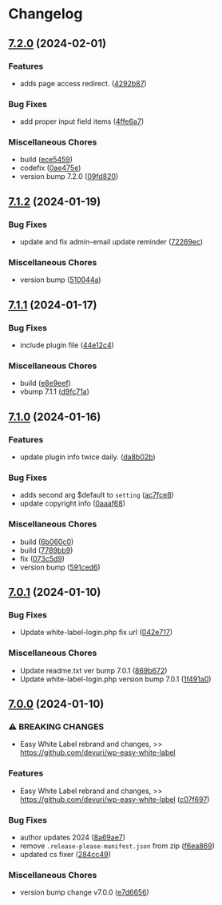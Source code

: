 # Changelog

## [7.2.0](https://github.com/devuri/wp-white-label-login/compare/7.1.2...7.2.0) (2024-02-01)


### Features

* adds page access redirect. ([4292b87](https://github.com/devuri/wp-white-label-login/commit/4292b87c6040f70fef4c0a387baf3cfb03b649a6))


### Bug Fixes

* add proper input field items ([4ffe6a7](https://github.com/devuri/wp-white-label-login/commit/4ffe6a7097bf198eb78b7ae21d67c5eb8519c3bd))


### Miscellaneous Chores

* build ([ece5459](https://github.com/devuri/wp-white-label-login/commit/ece5459dc0f5a18c0c5dd00691c4138fabcf423d))
* codefix ([0ae475e](https://github.com/devuri/wp-white-label-login/commit/0ae475ef4bf6654ef87d9fb88dbf9dd746cd110e))
* version bump 7.2.0 ([09fd820](https://github.com/devuri/wp-white-label-login/commit/09fd820d36bbda848e83bf60c197afcf26619e23))

## [7.1.2](https://github.com/devuri/wp-white-label-login/compare/7.1.1...7.1.2) (2024-01-19)


### Bug Fixes

* update and fix admin-email update reminder ([72269ec](https://github.com/devuri/wp-white-label-login/commit/72269ecd8608687c49a0469fb013b62941046141))


### Miscellaneous Chores

* version bump ([510044a](https://github.com/devuri/wp-white-label-login/commit/510044a408046415dcba28121ce8eaa2bb3f6773))

## [7.1.1](https://github.com/devuri/wp-white-label-login/compare/7.1.0...7.1.1) (2024-01-17)


### Bug Fixes

* include plugin file ([44e12c4](https://github.com/devuri/wp-white-label-login/commit/44e12c4800504f61efb36e36af6ef74988fdda25))


### Miscellaneous Chores

* build ([e8e9eef](https://github.com/devuri/wp-white-label-login/commit/e8e9eefa288e70d13e52bf12fc1f8e84d85d0a23))
* vbump 7.1.1 ([d9fc71a](https://github.com/devuri/wp-white-label-login/commit/d9fc71a5aa41c7c8a356bbebffa375441499b269))

## [7.1.0](https://github.com/devuri/wp-white-label-login/compare/7.0.1...7.1.0) (2024-01-16)


### Features

* update plugin info twice daily. ([da8b02b](https://github.com/devuri/wp-white-label-login/commit/da8b02bc67c3691aad718456d36a79821a592802))


### Bug Fixes

* adds second arg $default to `setting` ([ac7fce8](https://github.com/devuri/wp-white-label-login/commit/ac7fce8e885746283c1c678707a44205c65c1e75))
* update copyright info ([0aaaf68](https://github.com/devuri/wp-white-label-login/commit/0aaaf68da2e4590406a86cbb193837a0b2506dfe))


### Miscellaneous Chores

* build ([6b060c0](https://github.com/devuri/wp-white-label-login/commit/6b060c02dda91f2e31e79d86bd0c4536711d9dbe))
* build ([7789bb9](https://github.com/devuri/wp-white-label-login/commit/7789bb9aec855ee8184ef9ef6fb0eea4b37277b8))
* fix ([073c5d9](https://github.com/devuri/wp-white-label-login/commit/073c5d9395f775d45459634ce21ec818fe8678d5))
* version bump ([591ced6](https://github.com/devuri/wp-white-label-login/commit/591ced6fc6f225cd61c0d9e4b47fa7a7338dd28d))

## [7.0.1](https://github.com/devuri/wp-white-label-login/compare/7.0.0...7.0.1) (2024-01-10)


### Bug Fixes

* Update white-label-login.php fix url ([042e717](https://github.com/devuri/wp-white-label-login/commit/042e71799a531353258d348ff2180adcc128ee5f))


### Miscellaneous Chores

* Update readme.txt ver bump 7.0.1 ([869b672](https://github.com/devuri/wp-white-label-login/commit/869b6729863f101ed18d861b42ffbbcebd2455b7))
* Update white-label-login.php version bump 7.0.1 ([1f491a0](https://github.com/devuri/wp-white-label-login/commit/1f491a0cebbb1391d2b6a3e440b310ee0071e475))

## [7.0.0](https://github.com/devuri/wp-white-label-login/compare/6.0.5...7.0.0) (2024-01-10)


### ⚠ BREAKING CHANGES

* Easy White Label rebrand and changes, >> https://github.com/devuri/wp-easy-white-label

### Features

* Easy White Label rebrand and changes, &gt;> https://github.com/devuri/wp-easy-white-label ([c07f697](https://github.com/devuri/wp-white-label-login/commit/c07f6970182fbaf22fc1be87f41bbc0dd7ea4d46))


### Bug Fixes

* author updates 2024 ([8a69ae7](https://github.com/devuri/wp-white-label-login/commit/8a69ae7d4c498582751b40a9de8daf1563d2e75f))
* remove `.release-please-manifest.json` from zip ([f6ea869](https://github.com/devuri/wp-white-label-login/commit/f6ea8698811a08f8d594d7a4ff0df7d0f591f0b6))
* updated cs fixer ([284cc49](https://github.com/devuri/wp-white-label-login/commit/284cc4923e9b404ade98f68490aab381673f916a))


### Miscellaneous Chores

* version bump change v7.0.0 ([e7d6656](https://github.com/devuri/wp-white-label-login/commit/e7d6656e700ceae441d2cd2d78e7e764b0d0af4c))
